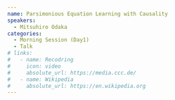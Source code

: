```yaml
---
name: Parsimonious Equation Learning with Causality
speakers:
  - Mitsuhiro Odaka
categories:
  - Morning Session (Day1)
  - Talk
# links:
#   - name: Recodring
#     icon: video
#     absolute_url: https://media.ccc.de/
#   - name: Wikipedia
#     absolute_url: https://en.wikipedia.org
---
```


